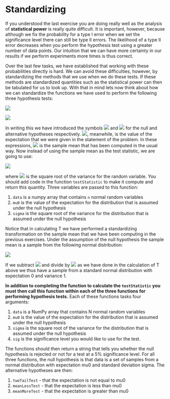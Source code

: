 # Standardizing

If you understood the last exercise you are doing really well as the analysis of __statistical power__ is really quite difficult.   It is important, however, because although we fix the probability for a type I error when we set the significance level there can still be type II errors.  The likelihood of a type II error decreases when you perform the hypothesis test using a greater number of data points.  Our intuition that we can have more certainty in our results if we perform experiments more times is thus correct.  

Over the last few tasks, we have established that working with these probabilities directly is hard.  We can avoid these difficulties, however, by standardizing the methods that we use when we do these tests.  If these methods are standardized quantities such as the statistical power can then be tabulated for us to look up.  With that in mind lets now think about how we can standardize the functions we have used to perform the following three  hypothesis tests:

![](https://render.githubusercontent.com/render/math?math=H_0:\mu=\mu_0\quad\H_0:\mu=\mu_0\quad\H_0:\mu=\mu_0)

![](https://render.githubusercontent.com/render/math?math=H_1:\mu\ne\mu_0\quad\H_1:\mu>\mu_0\quad\H_1:\mu<\mu_0)

In writing this we have introduced the symbols ![](https://render.githubusercontent.com/render/math?math=H_0) and ![](https://render.githubusercontent.com/render/math?math=H_1) for the null and alternative hypotheses respectively.  ![](https://render.githubusercontent.com/render/math?math=\mu_0), meanwhile, is the value of the expectation that we were given in the statement of the problem.  In these expressions, ![](https://render.githubusercontent.com/render/math?math=\mu) is the sample mean that has been computed in the usual way.  Now instead of using the sample mean as the test statistic, we are going to use:

![](https://render.githubusercontent.com/render/math?math=T\frac{1}{\sigma\sqrt{n}}\sum_{i=1}^{n}(X_i-\mu_0))

where ![](https://render.githubusercontent.com/render/math?math=\sigma) is the square root of the variance for the random variable.  You should add code in the function `testStatistic` to make it compute and return this quantity.  Three variables are passed to this function:

1. `data` is a numpy array that contains `n` normal random variables 
2. `mu0` is the value of the expectation for the distribution that is assumed under the null hypothesis
3. `sigma` is the square root of the variance for the distribution that is assumed under the null hypothesis

Notice that in calculating T we have performed a standardizing transformation on the sample mean that we have been computing in the previous exercises.  Under the assumption of the null hypothesis the sample mean is a sample from the following normal distribution:

![](https://render.githubusercontent.com/render/math?math=\mu=N\left(\mu_0,\frac{\sigma}{\sqrt{n}}\right))

If we subtract ![](https://render.githubusercontent.com/render/math?math=\mu_0) and divide by ![](https://render.githubusercontent.com/render/math?math=\sigma/\sqrt{N}) as we have done in the calculation of T above we thus have a sample from a standard normal distribution with expectation 0 and variance 1.

__In addition to completing the function to calculate the `testStatistic` you must then call this function within each of the three functions for performing hypothesis tests.__  Each of these functions tasks four arguments:

1. `data` is a NumPy array that contains N normal random variables 
2. `mu0` is the value of the expectation for the distribution that is assumed under the null hypothesis
3. `sigma` is the square root of the variance for the distribution that is assumed under the null hypothesis
4. `sig` is the significance level you would like to use for the test.

The functions should then return a string that tells you whether the null hypothesis is rejected or not for a test at a 5% significance level.  For all three functions, the null hypothesis is that data is a set of samples from a normal distribution with expectation mu0 and standard deviation sigma. The alternative hypotheses are then:

1. `twoTailTest` - that the expectation is not equal to mu0
2. `meanLessTest` - that the expectation is less than mu0
3. `meanMoreTest` - that the expectation is greater than mu0
